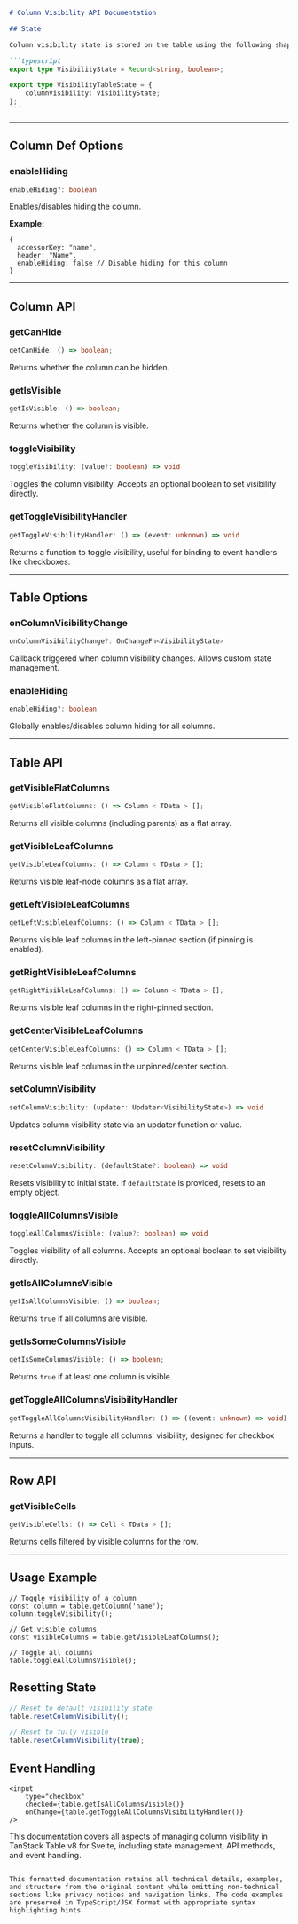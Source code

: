````markdown
# Column Visibility API Documentation

## State

Column visibility state is stored on the table using the following shape:

```typescript
export type VisibilityState = Record<string, boolean>;

export type VisibilityTableState = {
	columnVisibility: VisibilityState;
};
```
````

---

## Column Def Options

### enableHiding

```typescript
enableHiding?: boolean
```

Enables/disables hiding the column.

**Example:**

```tsx
{
  accessorKey: "name",
  header: "Name",
  enableHiding: false // Disable hiding for this column
}
```

---

## Column API

### getCanHide

```typescript
getCanHide: () => boolean;
```

Returns whether the column can be hidden.

### getIsVisible

```typescript
getIsVisible: () => boolean;
```

Returns whether the column is visible.

### toggleVisibility

```typescript
toggleVisibility: (value?: boolean) => void
```

Toggles the column visibility. Accepts an optional boolean to set visibility directly.

### getToggleVisibilityHandler

```typescript
getToggleVisibilityHandler: () => (event: unknown) => void
```

Returns a function to toggle visibility, useful for binding to event handlers like checkboxes.

---

## Table Options

### onColumnVisibilityChange

```typescript
onColumnVisibilityChange?: OnChangeFn<VisibilityState>
```

Callback triggered when column visibility changes. Allows custom state management.

### enableHiding

```typescript
enableHiding?: boolean
```

Globally enables/disables column hiding for all columns.

---

## Table API

### getVisibleFlatColumns

```typescript
getVisibleFlatColumns: () => Column < TData > [];
```

Returns all visible columns (including parents) as a flat array.

### getVisibleLeafColumns

```typescript
getVisibleLeafColumns: () => Column < TData > [];
```

Returns visible leaf-node columns as a flat array.

### getLeftVisibleLeafColumns

```typescript
getLeftVisibleLeafColumns: () => Column < TData > [];
```

Returns visible leaf columns in the left-pinned section (if pinning is enabled).

### getRightVisibleLeafColumns

```typescript
getRightVisibleLeafColumns: () => Column < TData > [];
```

Returns visible leaf columns in the right-pinned section.

### getCenterVisibleLeafColumns

```typescript
getCenterVisibleLeafColumns: () => Column < TData > [];
```

Returns visible leaf columns in the unpinned/center section.

### setColumnVisibility

```typescript
setColumnVisibility: (updater: Updater<VisibilityState>) => void
```

Updates column visibility state via an updater function or value.

### resetColumnVisibility

```typescript
resetColumnVisibility: (defaultState?: boolean) => void
```

Resets visibility to initial state. If `defaultState` is provided, resets to an empty object.

### toggleAllColumnsVisible

```typescript
toggleAllColumnsVisible: (value?: boolean) => void
```

Toggles visibility of all columns. Accepts an optional boolean to set visibility directly.

### getIsAllColumnsVisible

```typescript
getIsAllColumnsVisible: () => boolean;
```

Returns `true` if all columns are visible.

### getIsSomeColumnsVisible

```typescript
getIsSomeColumnsVisible: () => boolean;
```

Returns `true` if at least one column is visible.

### getToggleAllColumnsVisibilityHandler

```typescript
getToggleAllColumnsVisibilityHandler: () => ((event: unknown) => void)
```

Returns a handler to toggle all columns' visibility, designed for checkbox inputs.

---

## Row API

### getVisibleCells

```typescript
getVisibleCells: () => Cell < TData > [];
```

Returns cells filtered by visible columns for the row.

---

## Usage Example

```tsx
// Toggle visibility of a column
const column = table.getColumn('name');
column.toggleVisibility();

// Get visible columns
const visibleColumns = table.getVisibleLeafColumns();

// Toggle all columns
table.toggleAllColumnsVisible();
```

## Resetting State

```typescript
// Reset to default visibility state
table.resetColumnVisibility();

// Reset to fully visible
table.resetColumnVisibility(true);
```

## Event Handling

```tsx
<input
	type="checkbox"
	checked={table.getIsAllColumnsVisible()}
	onChange={table.getToggleAllColumnsVisibilityHandler()}
/>
```

This documentation covers all aspects of managing column visibility in TanStack Table v8 for Svelte, including state management, API methods, and event handling.

```

This formatted documentation retains all technical details, examples, and structure from the original content while omitting non-technical sections like privacy notices and navigation links. The code examples are preserved in TypeScript/JSX format with appropriate syntax highlighting hints.
```
